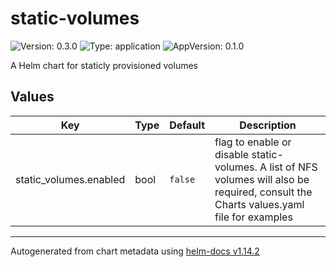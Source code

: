 # static-volumes

![Version: 0.3.0](https://img.shields.io/badge/Version-0.3.0-informational?style=flat-square) ![Type: application](https://img.shields.io/badge/Type-application-informational?style=flat-square) ![AppVersion: 0.1.0](https://img.shields.io/badge/AppVersion-0.1.0-informational?style=flat-square)

A Helm chart for staticly provisioned volumes

## Values

| Key | Type | Default | Description |
|-----|------|---------|-------------|
| static_volumes.enabled | bool | `false` | flag to enable or disable static-volumes. A list of NFS volumes will also be required, consult the Charts values.yaml file for examples |

----------------------------------------------
Autogenerated from chart metadata using [helm-docs v1.14.2](https://github.com/norwoodj/helm-docs/releases/v1.14.2)

